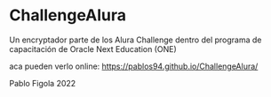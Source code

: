 # ChallengeAlura
Un encryptador parte de los Alura Challenge dentro del programa de capacitación de Oracle Next Education (ONE)

aca pueden verlo online:  https://pablos94.github.io/ChallengeAlura/


Pablo Figola 2022
